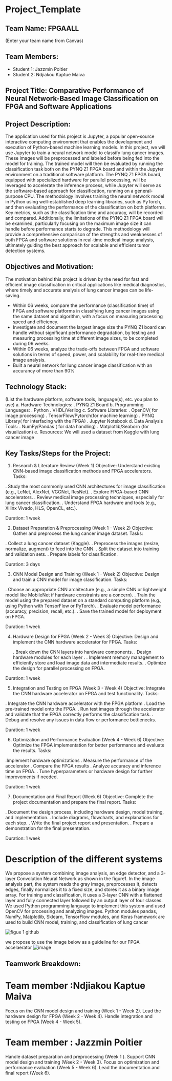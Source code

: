 # Project_Template

## Team Name: FPGAALL
(Enter your team name from Canvas)

## Team Members:
- Student 1: Jazzmin Poitier
- Student 2: Ndjiakou Kaptue Maiva

## Project Title: Comparative Performance of Neural Network-Based Image Classification on FPGA and Software Applications


## Project Description:

The application used for this project is Jupyter, a popular open-source interactive computing environment that enables the development and execution of Python-based machine learning models. In this project, we will use Jupyter to train a neural network model to classify lung cancer images. These images will be preprocessed and labeled before being fed into the model for training. The trained model will then be evaluated by running the classification task both on the PYNQ Z1 FPGA board and within the Jupyter environment on a traditional software platform. The PYNQ Z1 FPGA board, equipped with specialized hardware for parallel processing, will be leveraged to accelerate the inference process, while Jupyter will serve as the software-based approach for classification, running on a general-purpose CPU. The methodology involves training the neural network model in Python using well-established deep learning libraries, such as PyTorch, and then evaluating the performance of the classification on both platforms. Key metrics, such as the classification time and accuracy, will be recorded and compared. Additionally, the limitations of the PYNQ Z1 FPGA board will be examined, particularly focusing on the maximum image size it can handle before performance starts to degrade. This methodology will provide a comprehensive comparison of the strengths and weaknesses of both FPGA and software
solutions in real-time medical image analysis, ultimately guiding the best approach for scalable and efficient tumor detection systems.

## Objectives and Motivation:
The motivation behind this project is driven by the need for fast and efficient image classification in critical applications like medical diagnostics, where timely and accurate analysis of lung cancer images can be life-saving. 
-  Within 06 weeks, compare the performance (classification time) of FPGA and software platforms in classifying lung cancer images using the same dataset and algorithm, with a focus on measuring processing speed and efficiency.
- Investigate and document the largest image size the PYNQ Z1 board can handle without significant performance degradation, by testing and measuring processing time at different image sizes, to be completed during 06 weeks.
- Within 06 weeks, analyze the trade-offs between FPGA and software solutions in terms of speed, power, and scalability for real-time medical image analysis.
- Built a neural network for lung cancer image classification with an accurancy of more than 90%
  

##  Technology Stack:
(List the hardware platform, software tools, language(s), etc. you plan to use)
a. Hardware Technologies:
   . PYNQ Z1 Board
b. Programming Languages:
   . Python
   . VHDL/Verilog
c. Software Libraries:
   . OpenCV( for image processing)
   . TensorFlow/Pytorch(for machine learning)
   . PYNQ Library( for interfacing with the FPGA)
   . Jupyter Notebook
d. Data Analysis Tools:
   . NumPy/Pandas ( for data handling)
   . Matplotlib/Seaborn (for visualization)
e.    Resources:
  We will used a dataset from Kaggle with lung cancer image

## Key Tasks/Steps for the Project:

1. Research & Literature Review (Week 1)
 Objective: Understand existing CNN-based image classification methods and FPGA accelerators.
Tasks:

  . Study the most commonly used CNN architectures for image classification (e.g., LeNet, AlexNet, VGGNet, ResNet).
  . Explore FPGA-based CNN accelerators.
  . Review medical image processing techniques, especially for lung cancer classification.
  . Understand FPGA hardware and tools (e.g., Xilinx Vivado, HLS, OpenCL, etc.).

Duration: 1 week

2. Dataset Preparation & Preprocessing (Week 1 - Week 2)
Objective: Gather and preprocess the lung cancer image dataset.
 Tasks:

  . Collect a lung cancer dataset (Kaggle).
  . Preprocess the images (resize, normalize, augment) to feed into the CNN.
  . Split the dataset into training and validation sets.
  . Prepare labels for classification.

Duration: 3 days 

 3. CNN Model Design and Training (Week 1 - Week 2)
Objective: Design and train a CNN model for image classification.
 Tasks:

  . Choose an appropriate CNN architecture (e.g., a simple CNN or lightweight model like MobileNet if hardware constraints are a concern).
  . Train the model using the prepared dataset on a standard computing platform (e.g., using Python with TensorFlow or PyTorch).
  . Evaluate model performance (accuracy, precision, recall, etc.).
  . Save the trained model for deployment on FPGA.

Duration: 1 week

4. Hardware Design for FPGA (Week 2 - Week 3)
    Objective: Design and implement the CNN hardware accelerator for FPGA.
      Tasks:

      . Break down the CNN layers into hardware components.
      . Design hardware modules for each layer .
      . Implement memory management to efficiently store and load image data and intermediate results.
      . Optimize the design for parallel processing on FPGA.

Duration: 1 week

5. Integration and Testing on FPGA (Week 3 - Week 4)
 Objective: Integrate the CNN hardware accelerator on FPGA and test functionality.
   Tasks:
  
  . Integrate the CNN hardware accelerator with the FPGA platform
  . Load the pre-trained model onto the FPGA.
  . Run test images through the accelerator and validate that the FPGA correctly performs the classification task.
  . Debug and resolve any issues in data flow or performance bottlenecks.

Duration: 1 week

6. Optimization and Performance Evaluation (Week 4 - Week 6)
Objective: Optimize the FPGA implementation for better performance and evaluate the results.
 Tasks:

  .Implement hardware optimizations
  . Measure the performance of the accelerator 
  . Compare the FPGA results 
  . Analyze accuracy and inference time on FPGA.
  . Tune hyperparameters or hardware design for further improvements if needed.

Duration: 1 week

7. Documentation and Final Report (Week 6)
Objective: Complete the project documentation and prepare the final report.
Tasks:

  . Document the design process, including hardware design, model training, and implementation.
  . Include diagrams, flowcharts, and explanations for each step.
  . Write the final project report and presentation.
  . Prepare a demonstration for the final presentation.

Duration: 1 week

# Description of the different systems 

We propose a system combining image analysis, an edge detector, and a 3-layer Convolution Neural Network as shown in the figure1. In the image analysis part, the system reads 
the gray image, preprocesses it, detects edges, finally  normalizes it to a fixed size, and stores it as a binary image 
array. For training and classification, it uses a 3-layer CNN  with a flattened layer and fully connected layer followed by an output layer of four classes. We used Python programming language to implement this system and used OpenCV for processing and analyzing images. Python modules pandas, NumPy, Matplotlib, Sklearn, TensorFlow modules, and Keras framework are used to build CNN model, training, and classification of lung cancer

![figue 1 github](https://github.com/user-attachments/assets/8d59f756-5343-404e-a328-c7736db7452c)

we propose to use the image below as a guideline for our FPGA accelaerator 
![image](https://github.com/user-attachments/assets/b283fc0b-172e-4864-90cb-39e47a8f15a1)

## Teamwork Breakdown:

# Team member :Ndjiakou Kaptue Maiva
Focus on the CNN model design and training (Week 1 - Week 2).
Lead the hardware design for FPGA (Week 2 - Week 4).
Handle integration and testing on FPGA (Week 4 - Week 5).

# Team member : Jazzmin Poitier 
Handle dataset preparation and preprocessing (Week 1 ).
Support CNN model design and training (Week 2 - Week 3).
Focus on optimization and performance evaluation (Week 5 - Week 6).
Lead the documentation and final report (Week 6).





